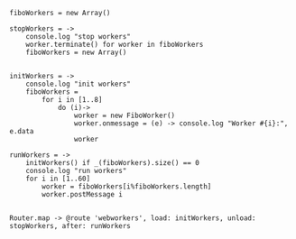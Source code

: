 		
	fiboWorkers = new Array()

	stopWorkers = ->
		console.log "stop workers"
		worker.terminate() for worker in fiboWorkers
		fiboWorkers = new Array()


	initWorkers = ->
		console.log "init workers"
		fiboWorkers = 
			for i in [1..8]
				do (i)->
					worker = new FiboWorker()
					worker.onmessage = (e) -> console.log "Worker #{i}:", e.data
					worker

	runWorkers = ->
		initWorkers() if _(fiboWorkers).size() == 0 
		console.log "run workers"
		for i in [1..60]
			worker = fiboWorkers[i%fiboWorkers.length]
			worker.postMessage i
	
	
	Router.map -> @route 'webworkers', load: initWorkers, unload: stopWorkers, after: runWorkers
		
	